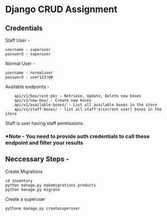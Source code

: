 # Django CRUD Assignment

## Credentials

Staff User - 

```
username - superuser
password - superuser
```

Normal User - 

```
username - normaluser
password - user123!@#
```

Available endpoints - 


```
    api/v1/box/<int:pk> - Retrieve, Update, Delete new boxes 
    api/v1/new-box/ - Create new boxes
    api/v1/available-boxes/ - List all available boxes in the store
    api/v1/staff-boxes/ - list all staff's(current user) boxes in the store
```

Staff is user having staff permissions.

### *Note - You need to provide auth credentials to call these endpoint and filter your results

## Neccessary Steps - 


Create Migrations 

```
cd inventory
python manage.py makemigrations products
python manage.py migrate
```

Create a superuser

```
pythone manage.py createsuperuser
```